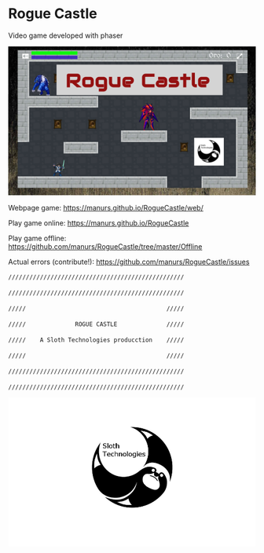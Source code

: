 # Rogue Castle

Video game developed with phaser

[![Official trailer](https://raw.githubusercontent.com/manurs/RogueCastle/master/photo.png)](http://www.youtube.com/watch?v=zF6SCxQZ-ww "Official trailer")

Webpage game:
https://manurs.github.io/RogueCastle/web/

Play game online:
https://manurs.github.io/RogueCastle

Play game offline:
https://github.com/manurs/RogueCastle/tree/master/Offline

Actual errors (contribute!):
https://github.com/manurs/RogueCastle/issues


```
//////////////////////////////////////////////////

//////////////////////////////////////////////////

/////                                        ///// 

/////              ROGUE CASTLE              ///// 

/////    A Sloth Technologies producction    ///// 

/////                                        /////

//////////////////////////////////////////////////

//////////////////////////////////////////////////
```

![Sloth Technologies](https://raw.githubusercontent.com/manurs/RogueCastle/master/assets/fondos/sloth.png)
